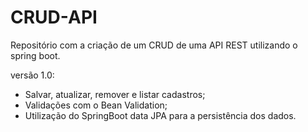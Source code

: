 # CRUD-API
Repositório com a criação de um CRUD de uma API REST utilizando o spring boot.  

versão 1.0:
- Salvar, atualizar, remover e listar cadastros;
- Validações com o Bean Validation;
- Utilização do SpringBoot data JPA para a persistência dos dados.
